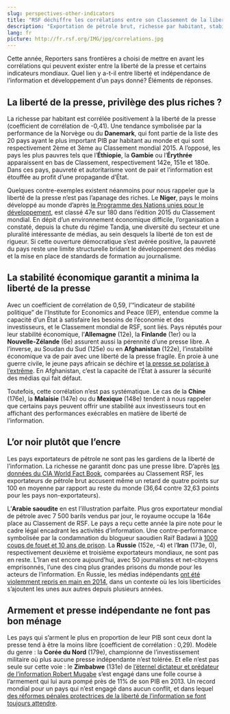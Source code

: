 ```yaml
---
slug: perspectives-other-indicators
title: "RSF déchiffre les corrélations entre son Classement de la liberté de la presse et des indicateurs mondiaux"
description: "Exportation de pétrole brut, richesse par habitant, stabilité économique... Reporters sans frontières (RSF) passe au crible les liens entre de grands indicateurs mondiaux et son Classement de la liberté de la presse 2015."
lang: fr
picture: http://fr.rsf.org/IMG/jpg/correlations.jpg
---
```


Cette année, Reporters sans frontières a choisi de mettre en avant les corrélations qui peuvent exister entre la liberté de la presse et certains indicateurs mondiaux. Quel lien y a-t-il entre liberté et indépendance de l’information et développement d’un pays donné? Éléments de réponses.

## La liberté de la presse, privilège des plus riches ?

La richesse par habitant est corrélée positivement à la liberté de la presse (coefficient de corrélation de -0,41). Une tendance symbolisée par la performance de la Norvège ou du **Danemark**, qui font partie de la liste des 20 pays ayant le plus important PIB par habitant au monde et qui sont respectivement 2ème et 3ème au Classement mondial 2015. A l’opposé, les pays les plus pauvres tels que l’**Éthiopie**, la **Gambie** ou l’**Érythrée** apparaissent en bas de Classement, respectivement 142e, 151e et 180e. Dans ces pays, pauvreté et autoritarisme vont de pair et l’information est étouffée au profit d’une propagande d’État. 

Quelques contre-exemples existent néanmoins pour nous rappeler que la liberté de la presse n’est pas l’apanage des riches. Le **Niger**, pays le moins développé au monde d’après [le Programme des Nations unies pour le développement](http://hdr.undp.org/en/content/human-development-index-hdi), est classé 47e sur 180 dans l’édition 2015 du Classement mondial. En dépit d’un environnement économique difficile, l’organisation a constaté, depuis la chute du régime Tandja, une diversité du secteur et une pluralité intéressante de médias, au sein desquels la liberté de ton est de rigueur. Si cette ouverture démocratique s’est avérée positive, la pauvreté du pays reste une limite structurelle bridant le développement des médias et la mise en place de standards de formation au journalisme.

##  La stabilité économique garantit a minima la liberté de la presse

Avec un coefficient de corrélation de 0,59, l’“indicateur de stabilité politique” de l'Institute for Economics and Peace (IEP), entendue comme la capacité d’un État à satisfaire les besoins de l’économie et des investisseurs, et le Classement mondial de RSF, sont liés. Pays réputés pour leur stabilité économique, l’**Allemagne** (12e), la **Finlande** (1er) ou la **Nouvelle-Zélande** (6e) assurent aussi la pérennité d’une presse libre. A l’inverse, au Soudan du Sud (125e) ou en **Afghanistan** (122e), l’instabilité économique va de pair avec une liberté de la presse fragile. En proie à une guerre civile, le jeune pays africain se déchire et [la presse se polarise à l’extrême](http://fr.rsf.org/soudan-du-sud-soudan-du-sud-la-liberte-de-la-10-07-2014,46619.html). En Afghanistan, c’est la capacité de l’État à assurer la sécurité des médias qui fait défaut. 

Toutefois, cette corrélation n’est pas systématique. Le cas de la **Chine** (176e), la **Malaisie** (147e) ou du **Mexique** (148e) tendent à nous rappeler que certains pays peuvent offrir une stabilité aux investisseurs tout en affichant des performances exécrables en matière de liberté de l’information.

## L’or noir plutôt que l’encre

Les pays exportateurs de pétrole ne sont pas les gardiens de la liberté de l’information. La richesse ne garantit donc pas une presse libre. D’après [les données du CIA World Fact Book](https://www.cia.gov/library/publications/the-world-factbook/rankorder/2242rank.html), comparées au Classement RSF, les exportateurs de pétrole brut accusent même un retard de quatre points sur 100 en moyenne par rapport au reste du monde (36,64 contre 32,63 points pour les pays non-exportateurs).

L’**Arabie saoudite** en est l’illustration parfaite. Plus gros exportateur mondial de pétrole avec 7 500 barils vendus par jour, le royaume occupe la 164e place au Classement de RSF. Le pays a reçu cette année la pire note pour le cadre légal encadrant les activités d’information. Une contre-performance symbolisée par la condamnation du blogueur saoudien Raïf Badawi à [1000 coups de fouet et 10 ans de prison](http://fr.rsf.org/arabie-saoudite-7-ans-de-prison-et-600-coups-de-06-08-2013,45020.html). La **Russie** (152e, -4) et l’**Iran** (173e, 0), respectivement deuxième et troisième exportateurs mondiaux, ne sont pas en reste. L’Iran est encore aujourd’hui, avec 50 journalistes et net-citoyens emprisonnés, l’une des cinq plus grandes prisons du monde pour les acteurs de l’information. En Russie, les médias indépendants [ont été violemment repris en main en 2014](http://fr.rsf.org/russie-lenta-ru-a-son-tour-victime-de-la-12-03-2014,45994.html), dans un contexte où les lois liberticides s’ajoutent les unes aux autres depuis plusieurs années.

## Armement et presse indépendante ne font pas bon ménage

Les pays qui s’arment le plus en proportion de leur PIB sont ceux dont la presse tend à être la moins libre (coefficient de corrélation : 0,29). Modèle du genre : la **Corée du Nord** (179e), championne de l’investissement militaire où plus aucune presse indépendante n’est tolérée. Et elle n’est pas seule sur cette voie : le **Zimbabwe** (131e) de [l’éternel dictateur et prédateur de l’information Robert Mugabe](http://fr.rsf.org/predator-robert-mugabe-president-de-la-republique,44522.html) s’est engagé dans une folle course à l’armement qui lui aura pompé près de 11% de son PIB en 2013. Un record mondial pour un pays qui n’est engagé dans aucun conflit, et dans lequel [des réformes pénales protectrices de la liberté de l’information se font toujours attendre](http://fr.rsf.org/zimbabwe-liberte-de-l-information-un-pas-en-23-06-2014,46497.html).
